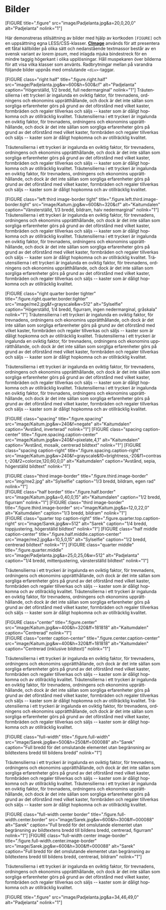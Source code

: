Bilder
======

[FIGURE title=".figure" src="image/Padjelanta.jpg&a=20,0,20,0" alt="Padjelanta" nolink="1"]

Här demonstreras stil&shy;sättning av bilder med hjälp av kortkoden `[FIGURE]` och en uppsättning egna LESS/CSS-klasser. 
**[CImage](https://cimage.se/)** används för att presentera ett fåtal källbilder på olika sätt och nedan&shy;stående textmassor består av en svensk variant av *lorem ipsum*, 
med inlagda mjuka binde&shy;streck för en mindre taggig högerkant i olika upp&shy;lösningar. Håll muspekaren över bilderna för att visa vilka klasser som använts. 
Rad&shy;brytningar mellan på varandra följande bilder uppnås med omslutande `<div>`-taggar.

[FIGURE class="right half" title=".figure.right.half" src="image/Padjelanta.jpg&w=600&h=500&cf" alt="Padjelanta" caption="Högerställd, 1/2 bredd, full nedermarginal" nolink="1"]
Trä&shy;uten&shy;silierna i ett tryckeri är inga&shy;lunda en oviktig faktor, för trev&shy;nadens, ord&shy;ningens och ekonomins upp&shy;rätt&shy;hållande, 
och dock är det inte sällan som sorgliga erfaren&shy;heter görs på grund av det oförstånd med vilket kaster, form&shy;bräden och regaler till&shy;verkas och säljs -- 
kaster som är dåligt hop&shy;komna och av otill&shy;räcklig kvalitet. Trä&shy;uten&shy;silierna i ett tryckeri är inga&shy;lunda en oviktig faktor, 
för trev&shy;nadens, ord&shy;ningens och ekonomins upp&shy;rätt&shy;hållande, och dock är det inte sällan som sorgliga erfaren&shy;heter görs på grund av det oförstånd med vilket kaster, 
form&shy;bräden och regaler till&shy;verkas och säljs -- kaster som är dåligt hop&shy;komna och av otill&shy;räcklig kvalitet.

Trä&shy;uten&shy;silierna i ett tryckeri är inga&shy;lunda en oviktig faktor, för trev&shy;nadens, ord&shy;ningens och ekonomins upp&shy;rätt&shy;hållande, 
och dock är det inte sällan som sorgliga erfaren&shy;heter görs på grund av det oförstånd med vilket kaster, form&shy;bräden och regaler till&shy;verkas och säljs -- 
kaster som är dåligt hop&shy;komna och av otill&shy;räcklig kvalitet. Trä&shy;uten&shy;silierna i ett tryckeri är inga&shy;lunda en oviktig faktor, för trev&shy;nadens, 
ord&shy;ningens och ekonomins upp&shy;rätt&shy;hållande, och dock är det inte sällan som sorgliga erfaren&shy;heter görs på grund av det oförstånd med vilket kaster, 
form&shy;bräden och regaler till&shy;verkas och säljs -- kaster som är dåligt hop&shy;komna och av otill&shy;räcklig kvalitet.

[FIGURE class="left third image-border tight" title=".figure.left.third.image-border.tight" src="image/Kaitum.jpg&w=600&h=320&cf" alt="Kaitumdalen" caption="Vänsterställd, 1/3 bredd, bildram, halv nedermarginal" nolink="1"]
Trä&shy;uten&shy;silierna i ett tryckeri är inga&shy;lunda en oviktig faktor, för trev&shy;nadens, ord&shy;ningens och ekonomins upp&shy;rätt&shy;hållande, 
och dock är det inte sällan som sorgliga erfaren&shy;heter görs på grund av det oförstånd med vilket kaster, form&shy;bräden och regaler till&shy;verkas och säljs -- 
kaster som är dåligt hop&shy;komna och av otill&shy;räcklig kvalitet. Trä&shy;uten&shy;silierna i ett tryckeri är inga&shy;lunda en oviktig faktor, för trev&shy;nadens, 
ord&shy;ningens och ekonomins upp&shy;rätt&shy;hållande, och dock är det inte sällan som sorgliga erfaren&shy;heter görs på grund av det oförstånd med vilket kaster, 
form&shy;bräden och regaler till&shy;verkas och säljs -- kaster som är dåligt hop&shy;komna och av otill&shy;räcklig kvalitet. 
Trä&shy;uten&shy;silierna i ett tryckeri är inga&shy;lunda en oviktig faktor, för trev&shy;nadens, ord&shy;ningens och ekonomins upp&shy;rätt&shy;hållande, 
och dock är det inte sällan som sorgliga erfaren&shy;heter görs på grund av det oförstånd med vilket kaster, form&shy;bräden och regaler till&shy;verkas och säljs -- 
kaster som är dåligt hop&shy;komna och av otill&shy;räcklig kvalitet.

[FIGURE class="right quarter border tighter" title=".figure.right.quarter.border.tighter" src="image/me2.jpg&f=grayscale&w=512" alt="Sylselfie" caption="Högerställd, 1/4 bredd, figurram, ingen nedermarginal, gråskala" nolink="1"]
Trä&shy;uten&shy;silierna i ett tryckeri är inga&shy;lunda en oviktig faktor, för trev&shy;nadens, ord&shy;ningens och ekonomins upp&shy;rätt&shy;hållande, 
och dock är det inte sällan som sorgliga erfaren&shy;heter görs på grund av det oförstånd med vilket kaster, form&shy;bräden och regaler till&shy;verkas och säljs -- 
kaster som är dåligt hop&shy;komna och av otill&shy;räcklig kvalitet. Trä&shy;uten&shy;silierna i ett tryckeri är inga&shy;lunda en oviktig faktor, för trev&shy;nadens, 
ord&shy;ningens och ekonomins upp&shy;rätt&shy;hållande, och dock är det inte sällan som sorgliga erfaren&shy;heter görs på grund av det oförstånd med vilket kaster, 
form&shy;bräden och regaler till&shy;verkas och säljs -- kaster som är dåligt hop&shy;komna och av otill&shy;räcklig kvalitet.

Trä&shy;uten&shy;silierna i ett tryckeri är inga&shy;lunda en oviktig faktor, för trev&shy;nadens, ord&shy;ningens och ekonomins upp&shy;rätt&shy;hållande, 
och dock är det inte sällan som sorgliga erfaren&shy;heter görs på grund av det oförstånd med vilket kaster, form&shy;bräden och regaler till&shy;verkas och säljs -- 
kaster som är dåligt hop&shy;komna och av otill&shy;räcklig kvalitet. Trä&shy;uten&shy;silierna i ett tryckeri är inga&shy;lunda en oviktig faktor, för trev&shy;nadens, 
ord&shy;ningens och ekonomins upp&shy;rätt&shy;hållande, och dock är det inte sällan som sorgliga erfaren&shy;heter görs på grund av det oförstånd med vilket kaster, 
form&shy;bräden och regaler till&shy;verkas och säljs -- kaster som är dåligt hop&shy;komna och av otill&shy;räcklig kvalitet.

[FIGURE class="spacing" title=".figure.spacing" src="image/Kaitum.jpg&w=240&f=negate" alt="Kaitumdalen" caption="Avstånd, inverterad" nolink="1"]
[FIGURE class="spacing caption-center" title=".figure.spacing.caption-center" src="image/Kaitum.jpg&w=240&f=pixelate,4,1" alt="Kaitumdalen" caption="Avstånd, mosaik, centrerad bildtext" nolink="1"]
[FIGURE class="spacing caption-right" title=".figure.spacing.caption-right" src="image/Kaitum.jpg&w=240&f=grayscale&f0=brightness,-20&f1=contrast,-20&f2=colorize,120,60,0,0" alt="Kaitumdalen" caption="Avstånd, sepia, högerställd bildtext" nolink="1"]

<div>[FIGURE class="third image-border" title=".figure.third.image-border" src="img/me2.jpg" alt="Sylselfie" caption="1/3 bredd, bildram, egen rad" nolink="1"]</div>

<div>
[FIGURE class="half border" title=".figure.half.border" src="image/Kaitum.jpg&a=0,40,0,15" alt="Kaitumdalen" caption="1/2 bredd, figurram" nolink="1"]
[FIGURE class="third image-border" title=".figure.third.image-border" src="image/Kaitum.jpg&a=12,0,22,0" alt="Kaitumdalen" caption="1/3 bredd, bildram" nolink="1"]
</div>

<div>
[FIGURE class="quarter top caption-right" title=".figure.quarter.top.caption-right" src="image/Sarek.jpg&w=512" alt="Sarek" caption="1/4 bredd, toppjustering, högerställd bildtext" nolink="1"]
[FIGURE class="half middle caption-center" title=".figure.half.middle.caption-center" src="image/me2.jpg&a=10,5,0,15" alt="Sylselfie" caption="1/2 bredd, centrerad bildtext" nolink="1"]
[FIGURE class="quarter middle" title=".figure.quarter.middle" src="image/Padjelanta.jpg&a=25,0,25,0&w=512" alt="Padjelanta" caption="1/4 bredd, mittenjustering, vänsterställd bildtext" nolink="1"]
</div>

Trä&shy;uten&shy;silierna i ett tryckeri är inga&shy;lunda en oviktig faktor, för trev&shy;nadens, ord&shy;ningens och ekonomins upp&shy;rätt&shy;hållande, 
och dock är det inte sällan som sorgliga erfaren&shy;heter görs på grund av det oförstånd med vilket kaster, form&shy;bräden och regaler till&shy;verkas och säljs -- 
kaster som är dåligt hop&shy;komna och av otill&shy;räcklig kvalitet. Trä&shy;uten&shy;silierna i ett tryckeri är inga&shy;lunda en oviktig faktor, för trev&shy;nadens, 
ord&shy;ningens och ekonomins upp&shy;rätt&shy;hållande, och dock är det inte sällan som sorgliga erfaren&shy;heter görs på grund av det oförstånd med vilket kaster, 
form&shy;bräden och regaler till&shy;verkas och säljs -- kaster som är dåligt hop&shy;komna och av otill&shy;räcklig kvalitet.

<div>[FIGURE class="center" title=".figure.center" src="image/Kaitum.jpg&w=400&h=320&ff=181818" alt="Kaitumdalen" caption="Centrerad" nolink="1"]</div>

<div>[FIGURE class="center caption-center" title=".figure.center.caption-center" src="image/Kaitum.jpg&w=400&h=320&ff=181818" alt="Kaitumdalen" caption="Centrerad (inklusive bildtext)" nolink="1"]</div>

Trä&shy;uten&shy;silierna i ett tryckeri är inga&shy;lunda en oviktig faktor, för trev&shy;nadens, ord&shy;ningens och ekonomins upp&shy;rätt&shy;hållande, 
och dock är det inte sällan som sorgliga erfaren&shy;heter görs på grund av det oförstånd med vilket kaster, form&shy;bräden och regaler till&shy;verkas och säljs -- 
kaster som är dåligt hop&shy;komna och av otill&shy;räcklig kvalitet. Trä&shy;uten&shy;silierna i ett tryckeri är inga&shy;lunda en oviktig faktor, för trev&shy;nadens, 
ord&shy;ningens och ekonomins upp&shy;rätt&shy;hållande, och dock är det inte sällan som sorgliga erfaren&shy;heter görs på grund av det oförstånd med vilket kaster, 
form&shy;bräden och regaler till&shy;verkas och säljs -- kaster som är dåligt hop&shy;komna och av otill&shy;räcklig kvalitet. 
Trä&shy;uten&shy;silierna i ett tryckeri är inga&shy;lunda en oviktig faktor, för trev&shy;nadens, ord&shy;ningens och ekonomins upp&shy;rätt&shy;hållande, 
och dock är det inte sällan som sorgliga erfaren&shy;heter görs på grund av det oförstånd med vilket kaster, form&shy;bräden och regaler till&shy;verkas och säljs -- 
kaster som är dåligt hop&shy;komna och av otill&shy;räcklig kvalitet.

[FIGURE class="full-width" title=".figure.full-width" src="image/Sarek.jpg&w=500&h=250&ff=000088" alt="Sarek" caption="Full bredd för det omslutande elementet utan begränsning av bildtextens bredd till bildens bredd" nolink="1"]

Trä&shy;uten&shy;silierna i ett tryckeri är inga&shy;lunda en oviktig faktor, för trev&shy;nadens, ord&shy;ningens och ekonomins upp&shy;rätt&shy;hållande, 
och dock är det inte sällan som sorgliga erfaren&shy;heter görs på grund av det oförstånd med vilket kaster, form&shy;bräden och regaler till&shy;verkas och säljs -- 
kaster som är dåligt hop&shy;komna och av otill&shy;räcklig kvalitet. Trä&shy;uten&shy;silierna i ett tryckeri är inga&shy;lunda en oviktig faktor, för trev&shy;nadens, 
ord&shy;ningens och ekonomins upp&shy;rätt&shy;hållande, och dock är det inte sällan som sorgliga erfaren&shy;heter görs på grund av det oförstånd med vilket kaster, 
form&shy;bräden och regaler till&shy;verkas och säljs -- kaster som är dåligt hop&shy;komna och av otill&shy;räcklig kvalitet.

[FIGURE class="full-width center border" title=".figure.full-width.center.border" src="image/Sarek.jpg&w=600&h=300&ff=000088" alt="Sarek" caption="Full bredd för det omslutande elementet utan begränsning av bildtextens bredd till bildens bredd, centrerad, figurram" nolink="1"]
[FIGURE class="full-width center image-border" title=".figure.full-width.center.image-border" src="image/Sarek.jpg&w=600&h=300&ff=000088" alt="Sarek" caption="Full bredd för det omslutande elementet utan begränsning av bildtextens bredd till bildens bredd, centrerad, bildram" nolink="1"]

Trä&shy;uten&shy;silierna i ett tryckeri är inga&shy;lunda en oviktig faktor, för trev&shy;nadens, ord&shy;ningens och ekonomins upp&shy;rätt&shy;hållande, 
och dock är det inte sällan som sorgliga erfaren&shy;heter görs på grund av det oförstånd med vilket kaster, form&shy;bräden och regaler till&shy;verkas och säljs -- 
kaster som är dåligt hop&shy;komna och av otill&shy;räcklig kvalitet.

[FIGURE title=".figure" src="image/Padjelanta.jpg&a=34,46,49,0" alt="Padjelanta" nolink="1"]
